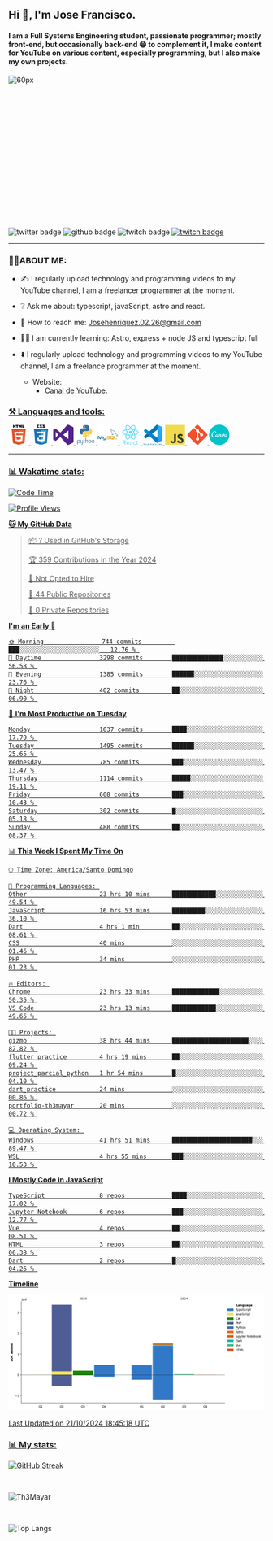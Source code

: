 ## Hi 👋, I'm Jose Francisco.

#### I am a Full Systems Engineering student, passionate programmer; mostly front-end, but occasionally back-end 😁 to complement it, I make content for YouTube on various content, especially programming, but I also make my own projects. 

<div style="width:50%;height:0;padding-bottom:56%;position:relative;">
  <img src="https://media.giphy.com/media/bAQH7WXKqtIBrPs7sR/giphy.gif" alt="60px" witdh="100px" height="80px">
 </div>
 <br>
 <div id="badges" align="left">
    <img src="https://img.shields.io/twitter/follow/G4Henriquez?color=%23298AC1&style=for-the-badge" alt="twitter badge" />
    <img src="https://img.shields.io/github/followers/Th3Mayar?style=for-the-badge" alt="github badge" />
    <img src="https://img.shields.io/twitch/status/th3mayar?color=%232A8DC6&style=for-the-badge" alt="twitch badge" />
    <a href="https://www.linkedin.com/in/jose-fhenr%C3%ADquez/"><img src="https://content.linkedin.com/content/dam/brand/site/img/logo/logo-tm.png" alt="twitch badge" witdh="60" height="28"/></a>
</div>

***

### 👨‍💻ABOUT ME:
+ ✍️ I regularly upload technology and programming videos to my YouTube channel, I am a freelancer programmer at the moment.

+ ❔ Ask me about: typescript, javaScript, astro and react.

+ 📧 How to reach me: Josehenriquez.02.26@gmail.com

+ 👨‍🎓 I am currently learning: Astro, express + node JS and typescript full

+ ⬇️ I regularly upload technology and programming videos to my YouTube channel, I am a freelance programmer at the moment.
  + Website: <ul><li><a href="https://www.youtube.com/channel/UCIK-txT4Zggh55NVEHgzaKQ">Canal de YouTube.</li></ul>

### ⚒️ Languages and tools:
<div align="left">
  <img src="https://github.com/devicons/devicon/blob/master/icons/html5/html5-original-wordmark.svg" width="40px" heigh="40px" alt="html">
  <img src="https://github.com/devicons/devicon/blob/master/icons/css3/css3-original-wordmark.svg" width="40px" heigh="40px" alt="css">
  <img src="https://github.com/devicons/devicon/blob/master/icons/visualstudio/visualstudio-plain.svg" width="40px" heigh="40px" alt="visual studio">
  <img src="https://github.com/devicons/devicon/blob/master/icons/python/python-original-wordmark.svg" width="40px" heigh="40px" alt="python">
  <img src="https://github.com/devicons/devicon/blob/master/icons/mysql/mysql-original-wordmark.svg" width="40px" heigh="40px" alt="mysql">
  <img src="https://github.com/devicons/devicon/blob/master/icons/react/react-original-wordmark.svg" width="40px" heigh="40px" alt="react">
  <img src="https://github.com/devicons/devicon/blob/master/icons/vscode/vscode-original-wordmark.svg" width="40px" heigh="40px" alt="vscode">
  <img src="https://github.com/devicons/devicon/blob/master/icons/javascript/javascript-original.svg" width="40px" heigh="40px" alt="jira">
  <img src="https://github.com/devicons/devicon/blob/master/icons/git/git-original.svg" width="40px" heigh="40px" alt="git">
  <img src="https://github.com/devicons/devicon/blob/master/icons/canva/canva-original.svg" width="40px" heigh="40px" alt="canva">
</div>

***

### 📊 Wakatime stats:

<!--START_SECTION:waka-->
![Code Time](http://img.shields.io/badge/Code%20Time-995%20hrs%2019%20mins-blue)

![Profile Views](http://img.shields.io/badge/Profile%20Views-37-blue)

**🐱 My GitHub Data** 

> 📦 ? Used in GitHub's Storage 
 > 
> 🏆 359 Contributions in the Year 2024
 > 
> 🚫 Not Opted to Hire
 > 
> 📜 44 Public Repositories 
 > 
> 🔑 0 Private Repositories 
 > 
**I'm an Early 🐤** 

```text
🌞 Morning                744 commits         ███░░░░░░░░░░░░░░░░░░░░░░   12.76 % 
🌆 Daytime                3298 commits        ██████████████░░░░░░░░░░░   56.58 % 
🌃 Evening                1385 commits        ██████░░░░░░░░░░░░░░░░░░░   23.76 % 
🌙 Night                  402 commits         ██░░░░░░░░░░░░░░░░░░░░░░░   06.90 % 
```
📅 **I'm Most Productive on Tuesday** 

```text
Monday                   1037 commits        ████░░░░░░░░░░░░░░░░░░░░░   17.79 % 
Tuesday                  1495 commits        ██████░░░░░░░░░░░░░░░░░░░   25.65 % 
Wednesday                785 commits         ███░░░░░░░░░░░░░░░░░░░░░░   13.47 % 
Thursday                 1114 commits        █████░░░░░░░░░░░░░░░░░░░░   19.11 % 
Friday                   608 commits         ███░░░░░░░░░░░░░░░░░░░░░░   10.43 % 
Saturday                 302 commits         █░░░░░░░░░░░░░░░░░░░░░░░░   05.18 % 
Sunday                   488 commits         ██░░░░░░░░░░░░░░░░░░░░░░░   08.37 % 
```


📊 **This Week I Spent My Time On** 

```text
🕑︎ Time Zone: America/Santo_Domingo

💬 Programming Languages: 
Other                    23 hrs 10 mins      ████████████░░░░░░░░░░░░░   49.54 % 
JavaScript               16 hrs 53 mins      █████████░░░░░░░░░░░░░░░░   36.10 % 
Dart                     4 hrs 1 min         ██░░░░░░░░░░░░░░░░░░░░░░░   08.61 % 
CSS                      40 mins             ░░░░░░░░░░░░░░░░░░░░░░░░░   01.46 % 
PHP                      34 mins             ░░░░░░░░░░░░░░░░░░░░░░░░░   01.23 % 

🔥 Editors: 
Chrome                   23 hrs 33 mins      █████████████░░░░░░░░░░░░   50.35 % 
VS Code                  23 hrs 13 mins      ████████████░░░░░░░░░░░░░   49.65 % 

🐱‍💻 Projects: 
gizmo                    38 hrs 44 mins      █████████████████████░░░░   82.82 % 
flutter_practice         4 hrs 19 mins       ██░░░░░░░░░░░░░░░░░░░░░░░   09.24 % 
project_parcial_python   1 hr 54 mins        █░░░░░░░░░░░░░░░░░░░░░░░░   04.10 % 
dart_practice            24 mins             ░░░░░░░░░░░░░░░░░░░░░░░░░   00.86 % 
portfolio-th3mayar       20 mins             ░░░░░░░░░░░░░░░░░░░░░░░░░   00.72 % 

💻 Operating System: 
Windows                  41 hrs 51 mins      ██████████████████████░░░   89.47 % 
WSL                      4 hrs 55 mins       ███░░░░░░░░░░░░░░░░░░░░░░   10.53 % 
```

**I Mostly Code in JavaScript** 

```text
TypeScript               8 repos             ████░░░░░░░░░░░░░░░░░░░░░   17.02 % 
Jupyter Notebook         6 repos             ███░░░░░░░░░░░░░░░░░░░░░░   12.77 % 
Vue                      4 repos             ██░░░░░░░░░░░░░░░░░░░░░░░   08.51 % 
HTML                     3 repos             ██░░░░░░░░░░░░░░░░░░░░░░░   06.38 % 
Dart                     2 repos             █░░░░░░░░░░░░░░░░░░░░░░░░   04.26 % 
```



**Timeline**

![Lines of Code chart](https://raw.githubusercontent.com/Th3Mayar/Th3Mayar/main/assets/bar_graph.png)


 Last Updated on 21/10/2024 18:45:18 UTC
<!--END_SECTION:waka-->

### 📊 My stats:

[![GitHub Streak](https://streak-stats.demolab.com/?user=Th3Mayar&theme=dark)](https://git.io/streak-stats)

<br>

![Th3Mayar](https://github-readme-stats.vercel.app/api?username=th3mayar&show_icons=true&theme=dark&show=reviews,discussions_started,discussions_answered,prs_merged,prs_merged_percentage)

<br>

![Top Langs](https://github-readme-stats.vercel.app/api/top-langs/?username=Th3Mayar&layout=compact&theme=dark)
